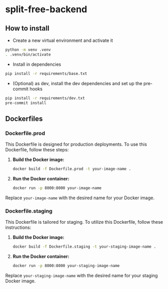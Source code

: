 # split-free-backend

## How to install

- Create a new virtual environment and activate it

```bash
python -m venv .venv
. .venv/bin/activate
```

- Install in dependencies

```bash
pip install -r requirements/base.txt
```

- (Optional) as dev, install the dev dependencies and set up the pre-commit
  hooks

```bash
pip install -r requirements/dev.txt
pre-commit install
```

## Dockerfiles

### Dockerfile.prod
This Dockerfile is designed for production deployments. To use this Dockerfile, follow these steps:

1. **Build the Docker image:**
    ```bash
    docker build -f Dockerfile.prod -t your-image-name .
    ```

2. **Run the Docker container:**
    ```bash
    docker run -p 8000:8000 your-image-name
    ```

Replace `your-image-name` with the desired name for your Docker image.

### Dockerfile.staging
This Dockerfile is tailored for staging. To utilize this Dockerfile, follow these instructions:

1. **Build the Docker image:**
    ```bash
    docker build -f Dockerfile.staging -t your-staging-image-name .
    ```

2. **Run the Docker container:**
    ```bash
    docker run -p 8000:8000 your-staging-image-name
    ```

Replace `your-staging-image-name` with the desired name for your staging Docker image.
